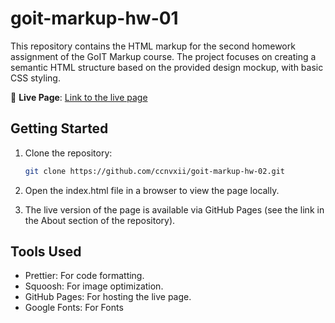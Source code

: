 # goit-markup-hw-01

This repository contains the HTML markup for the second homework assignment of the GoIT Markup course. The project focuses on creating a semantic HTML structure based on the provided design mockup, with basic CSS styling.

🔗 **Live Page**: [Link to the live page](https://ccnvxii.github.io/goit-markup-hw-02/#) 

## Getting Started

1. Clone the repository:
   ```bash
   git clone https://github.com/ccnvxii/goit-markup-hw-02.git
   ```

2. Open the index.html file in a browser to view the page locally.
3. The live version of the page is available via GitHub Pages (see the link in the About section of the repository).

## Tools Used

- Prettier: For code formatting.
- Squoosh: For image optimization.
- GitHub Pages: For hosting the live page.
- Google Fonts: For Fonts